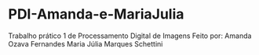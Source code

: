 # PDI-Amanda-e-MariaJulia
Trabalho prático 1 de Processamento Digital de Imagens 
Feito por: Amanda Ozava Fernandes
           Maria Júlia Marques Schettini
           

